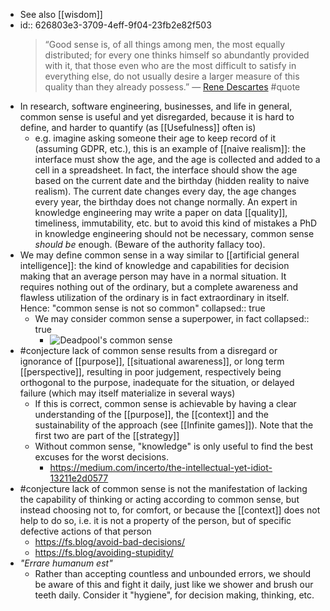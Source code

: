 - See also [[wisdom]]
- id:: 626803e3-3709-4eff-9f04-23fb2e82f503
  > “Good sense is, of all things among men, the most equally distributed; for every one thinks himself so abundantly provided with it, that those even who are the most difficult to satisfy in everything else, do not usually desire a larger measure of this quality than they already possess.” — [Rene Descartes](https://www.marxists.org/reference/archive/descartes/1635/discourse-method.htm) #quote
- In research, software engineering, businesses, and life in general, common sense is useful and yet disregarded, because it is hard to define, and harder to quantify (as [[Usefulness]] often is)
	- e.g. imagine asking someone their age to keep record of it (assuming GDPR, etc.), this is an example of [[naive realism]]: the interface must show the age, and the age is collected and added to a cell in a spreadsheet. In fact, the interface should show the age based on the current date and the birthday (hidden reality to naive realism). The current date changes every day, the age changes every year, the birthday does not change normally. An expert in knowledge engineering may write a paper on data [[quality]], timeliness, immutability, etc. but to avoid this kind of mistakes a PhD in knowledge engineering should not be necessary, common sense _should be_ enough. (Beware of the authority fallacy too).
- We may define common sense in a way similar to [[artificial general intelligence]]: the kind of knowledge and capabilities for decision making that an average person may have in a normal situation. It requires nothing out of the ordinary, but a complete awareness and flawless utilization of the ordinary is in fact extraordinary in itself. Hence: "common sense is not so common"
  collapsed:: true
	- We may consider common sense a superpower, in fact
	  collapsed:: true
		- ![Deadpool's common sense](https://i.imgur.com/4wIKQWv.jpeg)
- #conjecture lack of common sense results from a disregard or ignorance of [[purpose]], [[situational awareness]], or long term [[perspective]], resulting in poor judgement, respectively being orthogonal to the purpose, inadequate for the situation, or delayed failure (which may itself materialize in several ways)
	- If this is correct, common sense is achievable by having a clear understanding of the [[purpose]], the [[context]] and the sustainability of the approach (see [[Infinite games]]). Note that the first two are part of the [[strategy]]
	- Without common sense, "knowledge" is only useful to find the best excuses for the worst decisions.
		- https://medium.com/incerto/the-intellectual-yet-idiot-13211e2d0577
- #conjecture lack of common sense is not the manifestation of lacking the capability of thinking or acting according to common sense, but instead choosing not to, for comfort, or because the [[context]] does not help to do so, i.e. it is not a property of the person, but of specific defective actions of that person
	- https://fs.blog/avoid-bad-decisions/
	- https://fs.blog/avoiding-stupidity/
- _"Errare humanum est"_
	- Rather than accepting countless and unbounded errors, we should be aware of this and fight it daily, just like we shower and brush our teeth daily. Consider it "hygiene", for decision making, thinking, etc.